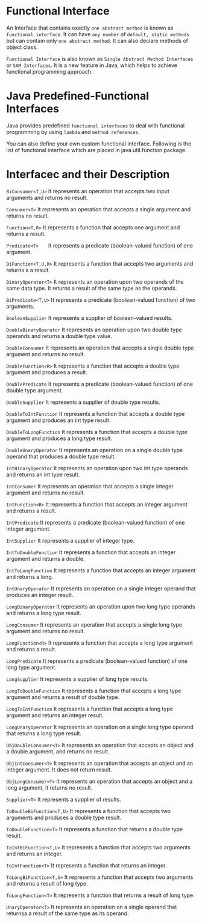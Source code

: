 # Functional Interface

An Interface that contains exactly `one abstract method` is known as `functional interface`. 
It can have `any number` of `default, static methods` but can contain only `one abstract method`. 
It can also declare methods of object class.

`Functional Interface` is also known as `Single Abstract Method Interfaces` or `SAM Interfaces`. 
It is a new feature in Java, which helps to achieve functional programming approach.


# Java Predefined-Functional Interfaces
Java provides predefined `functional interfaces` to deal with functional programming by using `lambda` and `method references`.

You can also define your own custom functional interface. Following is the list of functional interface which are placed in java.util.function package.

# Interfacec and their Description

`BiConsumer<T,U>`	            It represents an operation that accepts two input arguments and returns no result.

`Consumer<T>`	                It represents an operation that accepts a single argument and returns no result.

`Function<T,R>`	            It represents a function that accepts one argument and returns a result.

`Predicate<T>	`            It represents a predicate (boolean-valued function) of one argument.

`BiFunction<T,U,R>`	        It represents a function that accepts two arguments and returns a a result.

`BinaryOperator<T>`	        It represents an operation upon two operands of the same data type. It returns a result of the same type as the operands.

`BiPredicate<T,U>`	        It represents a predicate (boolean-valued function) of two arguments.


`BooleanSupplier`	        It represents a supplier of boolean-valued results.

`DoubleBinaryOperator`	    It represents an operation upon two double type operands and returns a double type value.

`DoubleConsumer`	        It represents an operation that accepts a single double type argument and returns no result.

`DoubleFunction<R>`	        It represents a function that accepts a double type argument and produces a result.

`DoublePredicate`	        It represents a predicate (boolean-valued function) of one double type argument.

`DoubleSupplier`	        It represents a supplier of double type results.

`DoubleToIntFunction`	    It represents a function that accepts a double type argument and produces an int type result.

`DoubleToLongFunction`	    It represents a function that accepts a double type argument and produces a long type result.

`DoubleUnaryOperator`	    It represents an operation on a single double type operand that produces a double type result.

`IntBinaryOperator`	        It represents an operation upon two int type operands and returns an int type result.

`IntConsumer`	            It represents an operation that accepts a single integer argument and returns no result.

`IntFunction<R>`	        It represents a function that accepts an integer argument and returns a result.

`IntPredicate`	            It represents a predicate (boolean-valued function) of one integer argument.

`IntSupplier`	            It represents a supplier of integer type.

`IntToDoubleFunction`	    It represents a function that accepts an integer argument and returns a double.

`IntToLongFunction`	        It represents a function that accepts an integer argument and returns a long.

`IntUnaryOperator`	        It represents an operation on a single integer operand that produces an integer result.

`LongBinaryOperator`	    It represents an operation upon two long type operands and returns a long type result.

`LongConsumer`	            It represents an operation that accepts a single long type argument and returns no result.

`LongFunction<R>`	        It represents a function that accepts a long type argument and returns a result.

`LongPredicate`	            It represents a predicate (boolean-valued function) of one long type argument.

`LongSupplier`	            It represents a supplier of long type results.

`LongToDoubleFunction`	    It represents a function that accepts a long type argument and returns a result of double type.

`LongToIntFunction`	        It represents a function that accepts a long type argument and returns an integer result.

`LongUnaryOperator`	        It represents an operation on a single long type operand that returns a long type result.

`ObjDoubleConsumer<T>`	    It represents an operation that accepts an object and a double argument, and returns no result.

`ObjIntConsumer<T>`	        It represents an operation that accepts an object and an integer argument. It does not return result.

`ObjLongConsumer<T>`	    It represents an operation that accepts an object and a long argument, it returns no result.

`Supplier<T>`	            It represents a supplier of results.

`ToDoubleBiFunction<T,U>`	It represents a function that accepts two arguments and produces a double type result.

`ToDoubleFunction<T>`	    It represents a function that returns a double type result.

`ToIntBiFunction<T,U>`	    It represents a function that accepts two arguments and returns an integer.

`ToIntFunction<T>`	        It represents a function that returns an integer.

`ToLongBiFunction<T,U>`	    It represents a function that accepts two arguments and returns a result of long type.

`ToLongFunction<T>`	        It represents a function that returns a result of long type.

`UnaryOperator<T>`	        It represents an operation on a single operand that returnsa a result of the same type as its operand.